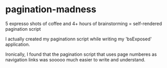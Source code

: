 # pagination-madness
5 expresso shots of coffee and 4+ hours of brainstorming = self-rendered pagination script

I actually created my paginationn script while writing my 'bsExposed' application.

Ironically, I found that the pagination script that uses page numberes as navigation links was sooooo much easier to write and understand.

